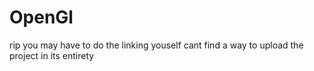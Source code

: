 # OpenGl
rip you may have to do the linking youself cant find a way to upload the project in its entirety
